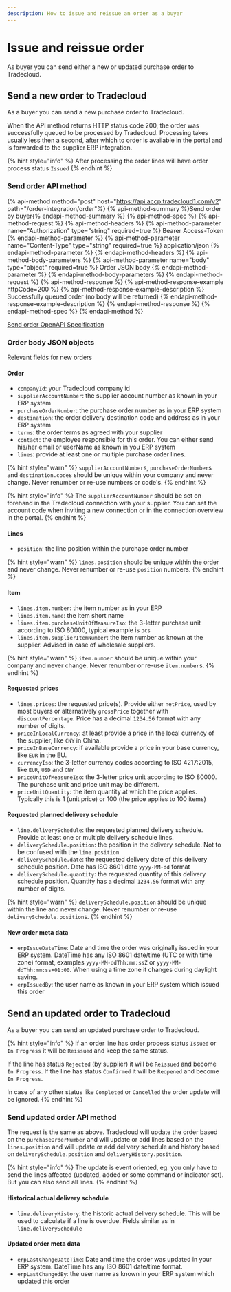 ```yaml
---
description: How to issue and reissue an order as a buyer
---
```


# Issue and reissue order

As buyer you can send either a new or updated purchase order to Tradecloud.

## Send a new order to Tradecloud

As a buyer you can send a new purchase order to Tradecloud.

When the API method returns HTTP status code 200, the order was successfully queued to be processed by Tradecloud. Processing takes usually less then a second, after which to order is available in the portal and is forwarded to the supplier ERP integration.

{% hint style="info" %}
After processing the order lines will have order process status `Issued`
{% endhint %}

### Send order API method

{% api-method method="post" host="https://api.accp.tradecloud1.com/v2" path="/order-integration/order"%}
{% api-method-summary %}Send order by buyer{% endapi-method-summary %}
{% api-method-spec %}
{% api-method-request %}
{% api-method-headers %}
{% api-method-parameter name="Authorization" type="string" required=true %} Bearer Access-Token {% endapi-method-parameter %}
{% api-method-parameter name="Content-Type" type="string" required=true %} application/json {% endapi-method-parameter %}
{% endapi-method-headers %}
{% api-method-body-parameters %}
{% api-method-parameter name="body" type="object" required=true %} Order JSON body {% endapi-method-parameter %}
{% endapi-method-body-parameters %}
{% endapi-method-request %}
{% api-method-response %}
{% api-method-response-example httpCode=200 %}
{% api-method-response-example-description %} Successfully queued order (no body will be returned) {% endapi-method-response-example-description %}
{% endapi-method-response %}
{% endapi-method-spec %}
{% endapi-method %}

 [Send order OpenAPI Specification](https://swagger-ui.accp.tradecloud1.com/?url=https://api.accp.tradecloud1.com/v2/order-integration/specs.yaml#/order-integration/sendOrderByBuyerRoute)

### Order body JSON objects

Relevant fields for new orders

#### Order

- `companyId`: your Tradecloud company id
- `supplierAccountNumber`: the supplier account number as known in your ERP system
- `purchaseOrderNumber`: the purchase order number as in your ERP system
- `destination`: the order delivery destination code and address as in your ERP system
- `terms`: the order terms as agreed with your supplier
- `contact`: the employee responsible for this order. You can either send his/her email or userName as known in you ERP system
- `lines`: provide at least one or multiple purchase order lines.

{% hint style="warn" %}
`supplierAccountNumber`s, `purchaseOrderNumber`s and `destination.code`s should be unique within your company and never change. Never renumber or re-use numbers or code's.
{% endhint %}

{% hint style="info" %}
The `supplierAccountNumber` should be set on forehand in the Tradecloud connection with your supplier. You can set the account code when inviting a new connection or in the connection overview in the portal.
{% endhint %}

#### Lines

- `position`: the line position within the purchase order number

{% hint style="warn" %}
`lines.position` should be unique within the order and never change.
Never renumber or re-use `position` numbers.
{% endhint %}

#### Item

- `lines.item.number`: the item number as in your ERP
- `lines.item.name`: the item short name
- `lines.item.purchaseUnitOfMeasureIso`: the 3-letter purchase unit according to ISO 80000, typical example is `pcs`
- `lines.item.supplierItemNumber`: the item number as known at the supplier. Advised in case of wholesale suppliers.

{% hint style="warn" %}
`item.number` should be unique within your company and never change.
Never renumber or re-use `item.number`s.
{% endhint %}

#### Requested prices

- `lines.prices`: the requested price(s). Provide either `netPrice`, used by most buyers or alternatively `grossPrice` together with `discountPercentage`. Price has a decimal `1234.56` format with any number of digits.
- `priceInLocalCurrency`: at least provide a price in the local currency of the supplier, like `CNY` in China.
- `priceInBaseCurrency`: if available provide a price in your base currency, like `EUR` in the EU.
- `currencyIso`: the 3-letter currency codes according to ISO 4217:2015, like `EUR`, `USD` and `CNY`
- `priceUnitOfMeasureIso`: the 3-letter price unit according to ISO 80000. The purchase unit and price unit may be different.
- `priceUnitQuantity`: the item quantity at which the price applies. Typically this is 1 (unit price) or 100 (the price applies to 100 items)

#### Requested planned delivery schedule

- `line.deliverySchedule`: the requested planned delivery schedule. Provide at least one or multiple delivery schedule lines.
- `deliverySchedule.position`: the position in the delivery schedule. Not to be confused with the `line.position`
- `deliverySchedule.date`: the requested delivery date of this delivery schedule position. Date has ISO 8601 date `yyyy-MM-dd` format
- `deliverySchedule.quantity`: the requested quantity of this delivery schedule position. Quantity has a decimal `1234.56` format with any number of digits.

{% hint style="warn" %}
`deliverySchedule.position` should be unique within the line and never change.
Never renumber or re-use `deliverySchedule.position`s.
{% endhint %}

#### New order meta data

- `erpIssueDateTime`: Date and time the order was originally issued in your ERP system. DateTime has any ISO 8601 date/time (UTC or with time zone) format, examples `yyyy-MM-ddThh:mm:ssZ` or `yyyy-MM-ddThh:mm:ss+01:00`. When using a time zone it changes during daylight saving.
- `erpIssuedBy`: the user name as known in your ERP system which issued this order

## Send an updated order to Tradecloud

As a buyer you can send an updated purchase order to Tradecloud.

{% hint style="info" %}
If an order line has order process status `Issued` or `In Progress` it will be `Reissued` and keep the same status.

If the line has status `Rejected` (by supplier) it will be `Reissued` and become `In Progress`.
If the line has status `Confirmed` it will be `Reopened` and become `In Progress`.

In case of any other status like `Completed` or `Cancelled` the order update will be ignored.
{% endhint %}

### Send updated order API method

The request is the same as above. Tradecloud will update the order based on the `purchaseOrderNumber` and will update or add lines based on the `lines.position` and will update or add delivery schedule and history based on `deliverySchedule.position` and `deliveryHistory.position`.

{% hint style="info" %}
The update is event oriented, eg. you only have to send the lines affected (updated, added or some command or  indicator set). But you can also send all lines.
{% endhint %}

#### Historical actual delivery schedule

- `line.deliveryHistory`: the historic actual delivery schedule. This will be used to calculate if a line is overdue. Fields similar as in `line.deliverySchedule`

#### Updated order meta data

- `erpLastChangeDateTime`: Date and time the order was updated in your ERP system. DateTime has any ISO 8601 date/time format.
- `erpLastChangedBy`: the user name as known in your ERP system which updated this order
